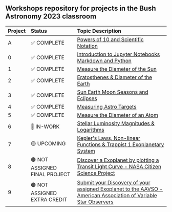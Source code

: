 ## Workshops repository for projects in the Bush Astronomy 2023 classroom

Project|Status|Topic Description
:---|:---|:---
A|✅ COMPLETE|<a href="https://classroom.google.com/c/NjE4MjA4MDAxMzAy/a/NTg5NjAwODcxODQ4/details" target="_blank">Powers of 10 and Scientific Notation</a>
0|✅ COMPLETE|<a href="https://chandrunarayan.github.io/astronomy/projects/0_intro_to_jupyter" target="_blank">Introduction to Jupyter Notebooks Markdown and Python</a>
1|✅ COMPLETE|<a href="https://classroom.google.com/c/NjE4MjA4MDAxMzAy/a/NjE4MjA4MDAxMzIx/details">Measure the Diameter of the Sun</a>
2|✅ COMPLETE|<a href="https://classroom.google.com/c/NjE4MjA4MDAxMzAy/a/NjE4MjA4MDAxMzMw/details" target="_blank">Eratosthenes & Diameter of the Earth</a>
3|✅ COMPLETE|<a href="https://chandrunarayan.github.io/astronomy/projects/3_sun_earth_moon_eclipses" target="_blank">Sun Earth Moon Seasons and Eclipses</a>
4|✅ COMPLETE|<a href="https://chandrunarayan.github.io/astronomy/projects/4_measure_astro_targets" target="_blank">Measuring Astro Targets</a>
5|✅ COMPLETE|<a href="https://chandrunarayan.github.io/astronomy/projects/5_calculate_atom_dia" target="_blank">Measure the Diameter of an Atom</a>
6|🔵 IN-WORK|<a href="https://chandrunarayan.github.io/astronomy/projects/6_star_magnitudes" target="_blank">Stellar Luminosity Magnitudes & Logarithms</a>
7|🟡 UPCOMING|<a href="https://chandrunarayan.github.io/astronomy/projects/7_keplerian_orbits" target="_blank">Kepler's Laws, Non-linear Functions & Trappist 1 Exoplanetary System</a>
8|🟤 NOT ASSIGNED FINAL PROJECT|<a href="https://chandrunarayan.github.io/astronomy/projects/8_exoplanet_discovery" target="_blank">Discover a Exoplanet by plotting a Transit Light Curve - NASA Citizen Science Project</a>
9|🟤 NOT ASSIGNED EXTRA CREDIT|<a href="https://exoplanets.nasa.gov/exoplanet-watch/how-to-contribute/how-to-submit-your-data/" target="_blank">Submit your Discovery of your assigned Exoplanet to the AAVSO - American Association of Variable Star Observers</a>

